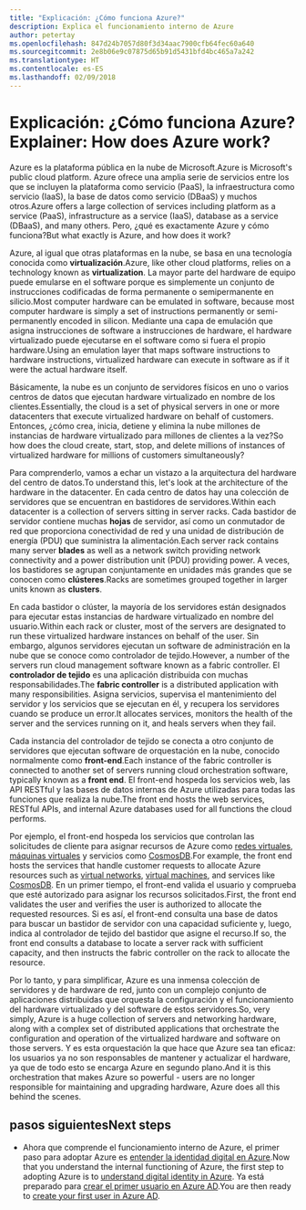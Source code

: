 ```yaml
---
title: "Explicación: ¿Cómo funciona Azure?"
description: Explica el funcionamiento interno de Azure
author: petertay
ms.openlocfilehash: 847d24b7057d80f3d34aac7900cfb64fec60a640
ms.sourcegitcommit: 2e8b06e9c07875d65b91d5431bfd4bc465a7a242
ms.translationtype: HT
ms.contentlocale: es-ES
ms.lasthandoff: 02/09/2018
---
```

# <a name="explainer-how-does-azure-work"></a><span data-ttu-id="87d30-103">Explicación: ¿Cómo funciona Azure?</span><span class="sxs-lookup"><span data-stu-id="87d30-103">Explainer: How does Azure work?</span></span>

<span data-ttu-id="87d30-104">Azure es la plataforma pública en la nube de Microsoft.</span><span class="sxs-lookup"><span data-stu-id="87d30-104">Azure is Microsoft's public cloud platform.</span></span> <span data-ttu-id="87d30-105">Azure ofrece una amplia serie de servicios entre los que se incluyen la plataforma como servicio (PaaS), la infraestructura como servicio (IaaS), la base de datos como servicio (DBaaS) y muchos otros.</span><span class="sxs-lookup"><span data-stu-id="87d30-105">Azure offers a large collection of services including platform as a service (PaaS), infrastructure as a service (IaaS), database as a service (DBaaS), and many others.</span></span> <span data-ttu-id="87d30-106">Pero, ¿qué es exactamente Azure y cómo funciona?</span><span class="sxs-lookup"><span data-stu-id="87d30-106">But what exactly is Azure, and how does it work?</span></span>

<span data-ttu-id="87d30-107">Azure, al igual que otras plataformas en la nube, se basa en una tecnología conocida como **virtualización**.</span><span class="sxs-lookup"><span data-stu-id="87d30-107">Azure, like other cloud platforms, relies on a technology known as **virtualization**.</span></span> <span data-ttu-id="87d30-108">La mayor parte del hardware de equipo puede emularse en el software porque es simplemente un conjunto de instrucciones codificadas de forma permanente o semipermanente en silicio.</span><span class="sxs-lookup"><span data-stu-id="87d30-108">Most computer hardware can be emulated in software, because most computer hardware is simply a set of instructions permanently or semi-permanently encoded in silicon.</span></span> <span data-ttu-id="87d30-109">Mediante una capa de emulación que asigna instrucciones de software a instrucciones de hardware, el hardware virtualizado puede ejecutarse en el software como si fuera el propio hardware.</span><span class="sxs-lookup"><span data-stu-id="87d30-109">Using an emulation layer that maps software instructions to hardware instructions, virtualized hardware can execute in software as if it were the actual hardware itself.</span></span>

<span data-ttu-id="87d30-110">Básicamente, la nube es un conjunto de servidores físicos en uno o varios centros de datos que ejecutan hardware virtualizado en nombre de los clientes.</span><span class="sxs-lookup"><span data-stu-id="87d30-110">Essentially, the cloud is a set of physical servers in one or more datacenters that execute virtualized hardware on behalf of customers.</span></span> <span data-ttu-id="87d30-111">Entonces, ¿cómo crea, inicia, detiene y elimina la nube millones de instancias de hardware virtualizado para millones de clientes a la vez?</span><span class="sxs-lookup"><span data-stu-id="87d30-111">So how does the cloud create, start, stop, and delete millions of instances of virtualized hardware for millions of customers simultaneously?</span></span>

<span data-ttu-id="87d30-112">Para comprenderlo, vamos a echar un vistazo a la arquitectura del hardware del centro de datos.</span><span class="sxs-lookup"><span data-stu-id="87d30-112">To understand this, let's look at the architecture of the hardware in the datacenter.</span></span>  <span data-ttu-id="87d30-113">En cada centro de datos hay una colección de servidores que se encuentran en bastidores de servidores.</span><span class="sxs-lookup"><span data-stu-id="87d30-113">Within each datacenter is a collection of servers sitting in server racks.</span></span> <span data-ttu-id="87d30-114">Cada bastidor de servidor contiene muchas **hojas** de servidor, así como un conmutador de red que proporciona conectividad de red y una unidad de distribución de energía (PDU) que suministra la alimentación.</span><span class="sxs-lookup"><span data-stu-id="87d30-114">Each server rack contains many server **blades** as well as a network switch providing network connectivity and a power distribution unit (PDU) providing power.</span></span> <span data-ttu-id="87d30-115">A veces, los bastidores se agrupan conjuntamente en unidades más grandes que se conocen como **clústeres**.</span><span class="sxs-lookup"><span data-stu-id="87d30-115">Racks are sometimes grouped together in larger units known as **clusters**.</span></span> 

<span data-ttu-id="87d30-116">En cada bastidor o clúster, la mayoría de los servidores están designados para ejecutar estas instancias de hardware virtualizado en nombre del usuario.</span><span class="sxs-lookup"><span data-stu-id="87d30-116">Within each rack or cluster, most of the servers are designated to run these virtualized hardware instances on behalf of the user.</span></span> <span data-ttu-id="87d30-117">Sin embargo, algunos servidores ejecutan un software de administración en la nube que se conoce como controlador de tejido.</span><span class="sxs-lookup"><span data-stu-id="87d30-117">However, a number of the servers run cloud management software known as a fabric controller.</span></span> <span data-ttu-id="87d30-118">El **controlador de tejido** es una aplicación distribuida con muchas responsabilidades.</span><span class="sxs-lookup"><span data-stu-id="87d30-118">The **fabric controller** is a distributed application with many responsibilities.</span></span> <span data-ttu-id="87d30-119">Asigna servicios, supervisa el mantenimiento del servidor y los servicios que se ejecutan en él, y recupera los servidores cuando se produce un error.</span><span class="sxs-lookup"><span data-stu-id="87d30-119">It allocates services, monitors the health of the server and the services running on it, and heals servers when they fail.</span></span>

<span data-ttu-id="87d30-120">Cada instancia del controlador de tejido se conecta a otro conjunto de servidores que ejecutan software de orquestación en la nube, conocido normalmente como **front-end**.</span><span class="sxs-lookup"><span data-stu-id="87d30-120">Each instance of the fabric controller is connected to another set of servers running cloud orchestration software, typically known as a **front end**.</span></span> <span data-ttu-id="87d30-121">El front-end hospeda los servicios web, las API RESTful y las bases de datos internas de Azure utilizadas para todas las funciones que realiza la nube.</span><span class="sxs-lookup"><span data-stu-id="87d30-121">The front end hosts the web services, RESTful APIs, and internal Azure databases used for all functions the cloud performs.</span></span> 

<span data-ttu-id="87d30-122">Por ejemplo, el front-end hospeda los servicios que controlan las solicitudes de cliente para asignar recursos de Azure como [redes virtuales][vnet], [máquinas virtuales][vms] y servicios como [CosmosDB].</span><span class="sxs-lookup"><span data-stu-id="87d30-122">For example, the front end hosts the services that handle customer requests to allocate Azure resources such as [virtual networks][vnet], [virtual machines][vms], and services like [CosmosDB].</span></span> <span data-ttu-id="87d30-123">En un primer tiempo, el front-end valida el usuario y comprueba que esté autorizado para asignar los recursos solicitados.</span><span class="sxs-lookup"><span data-stu-id="87d30-123">First, the front end validates the user and verifies the user is authorized to allocate the requested resources.</span></span> <span data-ttu-id="87d30-124">Si es así, el front-end consulta una base de datos para buscar un bastidor de servidor con una capacidad suficiente y, luego, indica al controlador de tejido del bastidor que asigne el recurso.</span><span class="sxs-lookup"><span data-stu-id="87d30-124">If so, the front end consults a database to locate a server rack with sufficient capacity, and then instructs the fabric controller on the rack to allocate the resource.</span></span>

<span data-ttu-id="87d30-125">Por lo tanto, y para simplificar, Azure es una inmensa colección de servidores y de hardware de red, junto con un complejo conjunto de aplicaciones distribuidas que orquesta la configuración y el funcionamiento del hardware virtualizado y del software de estos servidores.</span><span class="sxs-lookup"><span data-stu-id="87d30-125">So, very simply, Azure is a huge collection of servers and networking hardware, along with a complex set of distributed applications that orchestrate the configuration and operation of the virtualized hardware and software on those servers.</span></span> <span data-ttu-id="87d30-126">Y es esta orquestación la que hace que Azure sea tan eficaz: los usuarios ya no son responsables de mantener y actualizar el hardware, ya que de todo esto se encarga Azure en segundo plano.</span><span class="sxs-lookup"><span data-stu-id="87d30-126">And it is this orchestration that makes Azure so powerful - users are no longer responsible for maintaining and upgrading hardware, Azure does all this behind the scenes.</span></span> 

## <a name="next-steps"></a><span data-ttu-id="87d30-127">pasos siguientes</span><span class="sxs-lookup"><span data-stu-id="87d30-127">Next steps</span></span>

* <span data-ttu-id="87d30-128">Ahora que comprende el funcionamiento interno de Azure, el primer paso para adoptar Azure es [entender la identidad digital en Azure](tenant-explainer.md).</span><span class="sxs-lookup"><span data-stu-id="87d30-128">Now that you understand the internal functioning of Azure, the first step to adopting Azure is to [understand digital identity in Azure](tenant-explainer.md).</span></span> <span data-ttu-id="87d30-129">Ya está preparado para [crear el primer usuario en Azure AD][docs-add-users-to-aad].</span><span class="sxs-lookup"><span data-stu-id="87d30-129">You are then ready to [create your first user in Azure AD][docs-add-users-to-aad].</span></span>

<!-- Links -->

[cosmosdb]: /azure/cosmos-db/introduction
[docs-add-users-to-aad]: /azure/active-directory/add-users-azure-active-directory?toc=/azure/architecture/cloud-adoption-guide/toc.json
[vms]: /azure/virtual-machines/
[vnet]: /azure/virtual-network/virtual-networks-overview
